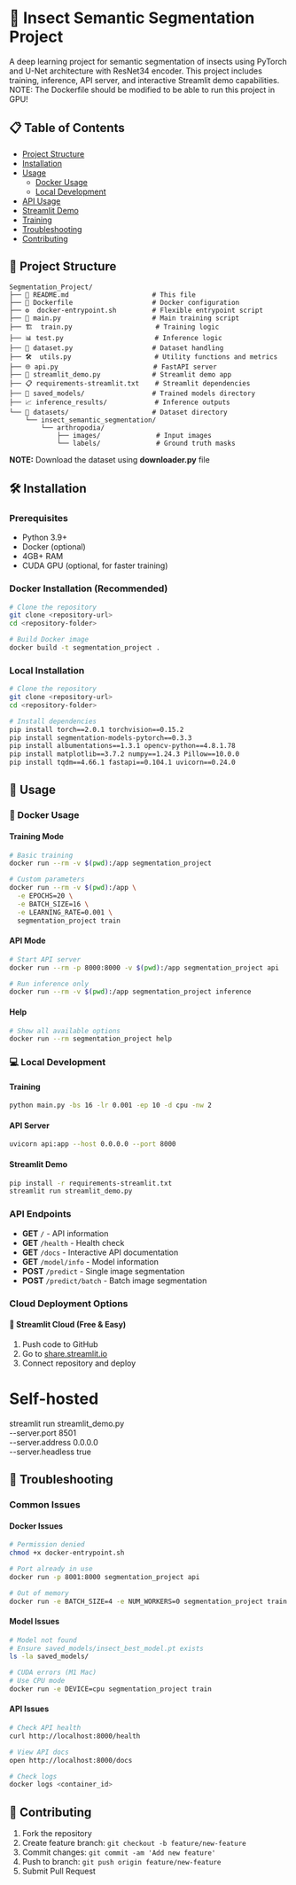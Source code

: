 # 🐛 Insect Semantic Segmentation Project

A deep learning project for semantic segmentation of insects using PyTorch and U-Net architecture with ResNet34 encoder. This project includes training, inference, API server, and interactive Streamlit demo capabilities.
NOTE: The Dockerfile should be modified to be able to run this project in GPU!

## 📋 Table of Contents
- [Project Structure](#-project-structure)
- [Installation](#-installation)
- [Usage](#-usage)
  - [Docker Usage](#-docker-usage)
  - [Local Development](#-local-development)
- [API Usage](#-api-usage)
- [Streamlit Demo](#-streamlit-demo)
- [Training](#-training)
- [Troubleshooting](#-troubleshooting)
- [Contributing](#-contributing)


## 📁 Project Structure

```
Segmentation_Project/
├── 📄 README.md                     # This file
├── 🐳 Dockerfile                    # Docker configuration
├── ⚙️  docker-entrypoint.sh         # Flexible entrypoint script
├── 🧠 main.py                       # Main training script
├── 🏗️  train.py                     # Training logic
├── 📊 test.py                       # Inference logic
├── 📁 dataset.py                    # Dataset handling
├── 🛠️  utils.py                     # Utility functions and metrics
├── 🌐 api.py                        # FastAPI server
├── 🎨 streamlit_demo.py             # Streamlit demo app
├── 📋 requirements-streamlit.txt    # Streamlit dependencies
├── 💾 saved_models/                 # Trained models directory
├── 📈 inference_results/            # Inference outputs
└── 📂 datasets/                     # Dataset directory
    └── insect_semantic_segmentation/
        └── arthropodia/
            ├── images/              # Input images
            └── labels/              # Ground truth masks
```
**NOTE:** Download the dataset using **downloader.py** file
## 🛠 Installation

### Prerequisites
- Python 3.9+
- Docker (optional)
- 4GB+ RAM
- CUDA GPU (optional, for faster training)

### Docker Installation (Recommended)

```bash
# Clone the repository
git clone <repository-url>
cd <repository-folder>

# Build Docker image
docker build -t segmentation_project .
```

### Local Installation

```bash
# Clone the repository
git clone <repository-url>
cd <repository-folder>

# Install dependencies
pip install torch==2.0.1 torchvision==0.15.2
pip install segmentation-models-pytorch==0.3.3
pip install albumentations==1.3.1 opencv-python==4.8.1.78
pip install matplotlib==3.7.2 numpy==1.24.3 Pillow==10.0.0
pip install tqdm==4.66.1 fastapi==0.104.1 uvicorn==0.24.0
```

## 🚀 Usage

### 🐳 Docker Usage

#### Training Mode
```bash
# Basic training
docker run --rm -v $(pwd):/app segmentation_project

# Custom parameters
docker run --rm -v $(pwd):/app \
  -e EPOCHS=20 \
  -e BATCH_SIZE=16 \
  -e LEARNING_RATE=0.001 \
  segmentation_project train
```

#### API Mode
```bash
# Start API server
docker run --rm -p 8000:8000 -v $(pwd):/app segmentation_project api

# Run inference only
docker run --rm -v $(pwd):/app segmentation_project inference
```

#### Help
```bash
# Show all available options
docker run --rm segmentation_project help
```

### 💻 Local Development

#### Training
```bash
python main.py -bs 16 -lr 0.001 -ep 10 -d cpu -nw 2
```

#### API Server
```bash
uvicorn api:app --host 0.0.0.0 --port 8000
```

#### Streamlit Demo
```bash
pip install -r requirements-streamlit.txt
streamlit run streamlit_demo.py
```

### API Endpoints

- **GET** `/` - API information
- **GET** `/health` - Health check
- **GET** `/docs` - Interactive API documentation
- **GET** `/model/info` - Model information
- **POST** `/predict` - Single image segmentation
- **POST** `/predict/batch` - Batch image segmentation


### Cloud Deployment Options

#### 🎈 Streamlit Cloud (Free & Easy)
1. Push code to GitHub
2. Go to [share.streamlit.io](https://share.streamlit.io)
3. Connect repository and deploy


# Self-hosted
streamlit run streamlit_demo.py \
  --server.port 8501 \
  --server.address 0.0.0.0 \
  --server.headless true


## 🐛 Troubleshooting

### Common Issues

#### Docker Issues
```bash
# Permission denied
chmod +x docker-entrypoint.sh

# Port already in use
docker run -p 8001:8000 segmentation_project api

# Out of memory
docker run -e BATCH_SIZE=4 -e NUM_WORKERS=0 segmentation_project train
```

#### Model Issues
```bash
# Model not found
# Ensure saved_models/insect_best_model.pt exists
ls -la saved_models/

# CUDA errors (M1 Mac)
# Use CPU mode
docker run -e DEVICE=cpu segmentation_project train
```

#### API Issues
```bash
# Check API health
curl http://localhost:8000/health

# View API docs
open http://localhost:8000/docs

# Check logs
docker logs <container_id>
```

## 🤝 Contributing

1. Fork the repository
2. Create feature branch: `git checkout -b feature/new-feature`
3. Commit changes: `git commit -am 'Add new feature'`
4. Push to branch: `git push origin feature/new-feature`
5. Submit Pull Request